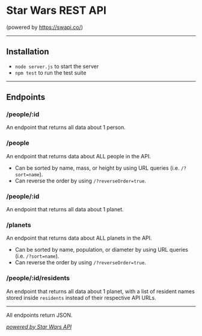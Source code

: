 Star Wars REST API 
=======
(powered by https://swapi.co/)

---

## Installation

 * ```node server.js``` to start the server
 * ```npm test``` to run the test suite

---

## Endpoints
 
### /people/:id
An endpoint that returns all data about 1 person.

### /people
An endpoint that returns data about ALL people in the API.
 * Can be sorted by name, mass, or height by using URL queries (i.e. ```/?sort=name```). 
 * Can reverse the order by using ```/?reverseOrder=true```.

### /people/:id
An endpoint that returns all data about 1 planet.

### /planets
An endpoint that returns data about ALL planets in the API.
 * Can be sorted by name, population, or diameter by using URL queries (i.e. ```/?sort=name```).
 * Can reverse the order by using ```/?reverseOrder=true```.

### /people/:id/residents
An endpoint that returns all data about 1 planet, with a list of resident names stored inside ```residents``` instead of their respective API URLs.

---

All endpoints return JSON.

*[powered by Star Wars API](https://swapi.co/)*